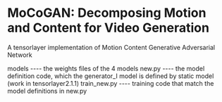 # MoCoGAN: Decomposing Motion and Content for Video Generation
A tensorlayer implementation of Motion Content Generative Adversarial Network

models ---- the weights files of the 4 models
new.py ---- the model definition code, which the generator_I model is defined by static model (work in tensorlayer2.1.1)
train_new.py ---- training code that match the model definitions in new.py
